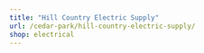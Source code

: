 ```yaml
---
title: "Hill Country Electric Supply"
url: /cedar-park/hill-country-electric-supply/
shop: electrical
---
```

